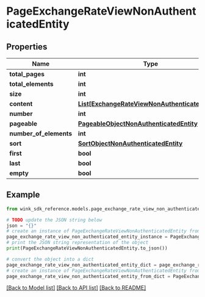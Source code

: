 # PageExchangeRateViewNonAuthenticatedEntity


## Properties

Name | Type | Description | Notes
------------ | ------------- | ------------- | -------------
**total_pages** | **int** |  | [optional] 
**total_elements** | **int** |  | [optional] 
**size** | **int** |  | [optional] 
**content** | [**List[ExchangeRateViewNonAuthenticatedEntity]**](ExchangeRateViewNonAuthenticatedEntity.md) |  | [optional] 
**number** | **int** |  | [optional] 
**pageable** | [**PageableObjectNonAuthenticatedEntity**](PageableObjectNonAuthenticatedEntity.md) |  | [optional] 
**number_of_elements** | **int** |  | [optional] 
**sort** | [**SortObjectNonAuthenticatedEntity**](SortObjectNonAuthenticatedEntity.md) |  | [optional] 
**first** | **bool** |  | [optional] 
**last** | **bool** |  | [optional] 
**empty** | **bool** |  | [optional] 

## Example

```python
from wink_sdk_reference.models.page_exchange_rate_view_non_authenticated_entity import PageExchangeRateViewNonAuthenticatedEntity

# TODO update the JSON string below
json = "{}"
# create an instance of PageExchangeRateViewNonAuthenticatedEntity from a JSON string
page_exchange_rate_view_non_authenticated_entity_instance = PageExchangeRateViewNonAuthenticatedEntity.from_json(json)
# print the JSON string representation of the object
print(PageExchangeRateViewNonAuthenticatedEntity.to_json())

# convert the object into a dict
page_exchange_rate_view_non_authenticated_entity_dict = page_exchange_rate_view_non_authenticated_entity_instance.to_dict()
# create an instance of PageExchangeRateViewNonAuthenticatedEntity from a dict
page_exchange_rate_view_non_authenticated_entity_from_dict = PageExchangeRateViewNonAuthenticatedEntity.from_dict(page_exchange_rate_view_non_authenticated_entity_dict)
```
[[Back to Model list]](../README.md#documentation-for-models) [[Back to API list]](../README.md#documentation-for-api-endpoints) [[Back to README]](../README.md)


